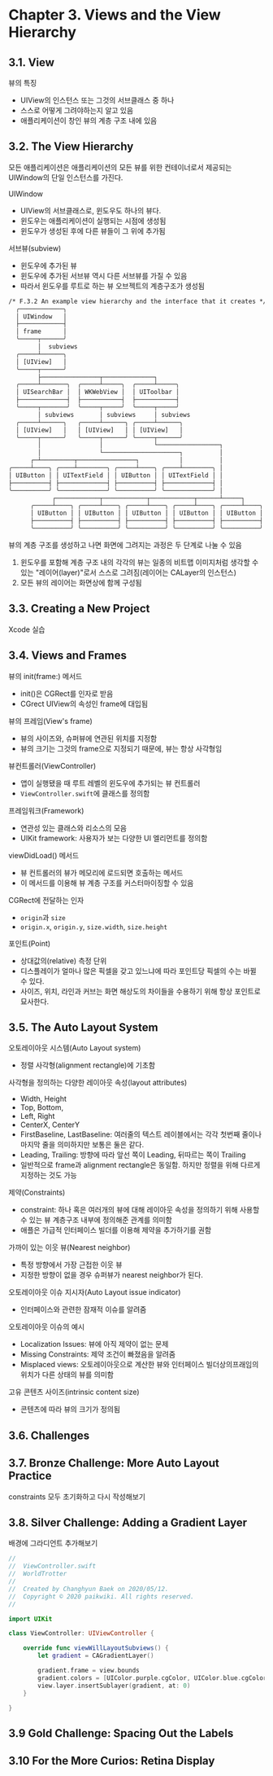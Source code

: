 # Chapter 3. Views and the View Hierarchy

## 3.1. View

뷰의 특징

- UIView의 인스턴스 또는 그것의 서브클래스 중 하나
- 스스로 어떻게 그려야하는지 알고 있음
- 애플리케이션이 창인 뷰의 계층 구조 내에 있음

## 3.2. The View Hierarchy

모든 애플리케이션은 애플리케이션의 모든 뷰를 위한 컨테이너로서 제공되는 UIWindow의 단일 인스턴스를 가진다.

UIWindow

- UIView의 서브클래스로, 윈도우도 하나의 뷰다.
- 윈도우는 애플리케이션이 실행되는 시점에 생성됨
- 윈도우가 생성된 후에 다른 뷰들이 그 위에 추가됨

서브뷰(subview)

- 윈도우에 추가된 뷰
- 윈도우에 추가된 서브뷰 역시 다른 서브뷰를 가질 수 있음
- 따라서 윈도우를 루트로 하는 뷰 오브젝트의 계층구조가 생성됨

```txt
/* F.3.2 An example view hierarchy and the interface that it creates */
  ╭────────────╮
  │ UIWindow   │
  ├────────────┤
  │ frame      │
  ╰─────┬──────╯
        │  subviews
  ╭─────┴──────╮
  │ [UIView]   │
  ╰─────┬──────╯
        ├────────────────┬──────────────┐
  ╭─────┴───────╮  ╭─────┴─────╮  ╭─────┴─────╮
  │ UISearchBar │  │ WKWebView │  │ UIToolbar │
  ├─────────────┤  ├───────────┤  ├───────────┤
  ╰─────┬───────╯  ╰─────┬─────╯  ╰─────┬─────╯
        │ subviews       │ subviews     │ subviews
  ╭─────┴──────╮   ╭─────┴──────╮ ╭─────┴──────╮
  │ [UIView]   │   │ [UIView]   │ │ [UIView]   │
  ╰─────┬──────╯   ╰─────┬──────╯ ╰─────┬──────╯
        │                │              └─────────────────┐
        │                └─────────────────────┐          │
      ┌─┴─────────┬────────────────┐           │          │
╭─────┴────╮ ╭────┴────────╮ ╭─────┴────╮ ╭────┴────────╮ │
│ UIButton │ │ UITextField │ │ UIButton │ │ UITextField │ │
├──────────┤ ├─────────────┤ ├──────────┤ ├─────────────┤ │
╰──────────╯ ╰─────────────╯ ╰──────────╯ ╰─────────────╯ │
            ┌────────────┬────────────┬────────────┬──────┴─────┐
      ╭─────┴────╮ ╭─────┴────╮ ╭─────┴────╮ ╭─────┴────╮ ╭─────┴────╮
      │ UIButton │ │ UIButton │ │ UIButton │ │ UIButton │ │ UIButton │
      ├──────────┤ ├──────────┤ ├──────────┤ ├──────────┤ ├──────────┤
      ╰──────────╯ ╰──────────╯ ╰──────────╯ ╰──────────╯ ╰──────────╯
```

뷰의 계층 구조를 생성하고 나면 화면에 그려지는 과정은 두 단계로 나눌 수 있음

1. 윈도우를 포함해 계층 구조 내의 각각의 뷰는 일종의 비트맵 이미지처럼 생각할 수 있는 "레이어(layer)"로서 스스로 그려짐(레이어는 CALayer의 인스턴스)
2. 모든 뷰의 레이어는 화면상에 함께 구성됨

## 3.3. Creating a New Project

Xcode 실습

## 3.4. Views and Frames

뷰의 init(frame:) 메서드

- init()은 CGRect를 인자로 받음
- CGrect UIView의 속성인 frame에 대입됨

뷰의 프레임(View's frame)

- 뷰의 사이즈와, 슈퍼뷰에 연관된 위치를 지정함
- 뷰의 크기는 그것의 frame으로 지정되기 때문에, 뷰는 항상 사각형임

뷰컨트롤러(ViewController)

- 앱이 실행됐을 때 루트 레벨의 윈도우에 추가되는 뷰 컨트롤러
- `ViewController.swift`에 클래스를 정의함

프레임워크(Framework)

- 연관성 있는 클래스와 리소스의 모음
- UIKit framework: 사용자가 보는 다양한 UI 엘리먼트를 정의함

viewDidLoad() 메서드

- 뷰 컨트롤러의 뷰가 메모리에 로드되면 호출하는 메서드
- 이 메서드를 이용해 뷰 계층 구조를 커스터마이징할 수 있음

CGRect에 전달하는 인자

- `origin`과 `size`
- `origin.x`, `origin.y`, `size.width`, `size.height`

포인트(Point)

- 상대값의(relative) 측정 단위
- 디스플레이가 얼마나 많은 픽셀을 갖고 있느냐에 따라 포인트당 픽셀의 수는 바뀔 수 있다.
- 사이즈, 위치, 라인과 커브는 화면 해상도의 차이들을 수용하기 위해 항상 포인트로 묘사한다.

## 3.5. The Auto Layout System

오토레이아웃 시스템(Auto Layout system)

- 정렬 사각형(alignment rectangle)에 기초함

사각형을 정의하는 다양한 레이아웃 속성(layout attributes)

- Width, Height
- Top, Bottom,
- Left, Right
- CenterX, CenterY
- FirstBaseline, LastBaseline: 여러줄의 텍스트 레이블에서는 각각 첫번째 줄이나 마지막 줄을 의미하지만 보통은 둘은 같다.
- Leading, Trailing: 방향에 따라 앞선 쪽이 Leading, 뒤따르는 쪽이 Trailing
- 일반적으로 frame과 alignment rectangle은 동일함. 하지만 정렬을 위해 다르게 지정하는 것도 가능

제약(Constraints)

- constraint: 하나 혹은 여러개의 뷰에 대해 레이아웃 속성을 정의하기 위해 사용할 수 있는 뷰 계층구조 내부에 정의해준 관계를 의미함
- 애플은 가급적 인터페이스 빌더를 이용해 제약을 추가하기를 권함

가까이 있는 이웃 뷰(Nearest neighbor)

- 특정 방향에서 가장 근접한 이웃 뷰
- 지정한 방향이 없을 경우 슈퍼뷰가 nearest neighbor가 된다.

오토레이아웃 이슈 지시자(Auto Layout issue indicator)

- 인터페이스와 관련한 잠재적 이슈를 알려줌

오토레이아웃 이슈의 예시

- Localization Issues: 뷰에 아직 제약이 없는 문제
- Missing Constraints: 제약 조건이 빠졌음을 알려줌
- Misplaced views: 오토레이아웃으로 계산한 뷰와 인터페이스 빌더상의프래임의 위치가 다른 상태의 뷰를 의미함

고유 콘텐츠 사이즈(intrinsic content size)

- 콘텐츠에 따라 뷰의 크기가 정의됨

## 3.6. Challenges

## 3.7. Bronze Challenge: More Auto Layout Practice

constraints 모두 초기화하고 다시 작성해보기

## 3.8. Silver Challenge: Adding a Gradient Layer

배경에 그라디언트 추가해보기

```swift
//
//  ViewController.swift
//  WorldTrotter
//
//  Created by Changhyun Baek on 2020/05/12.
//  Copyright © 2020 paikwiki. All rights reserved.
//

import UIKit

class ViewController: UIViewController {

    override func viewWillLayoutSubviews() {
        let gradient = CAGradientLayer()

        gradient.frame = view.bounds
        gradient.colors = [UIColor.purple.cgColor, UIColor.blue.cgColor, UIColor.green.cgColor, UIColor.yellow.cgColor, UIColor.red.cgColor, UIColor.red.cgColor]
        view.layer.insertSublayer(gradient, at: 0)
    }

}
```

## 3.9 Gold Challenge: Spacing Out the Labels

## 3.10 For the More Curios: Retina Display
